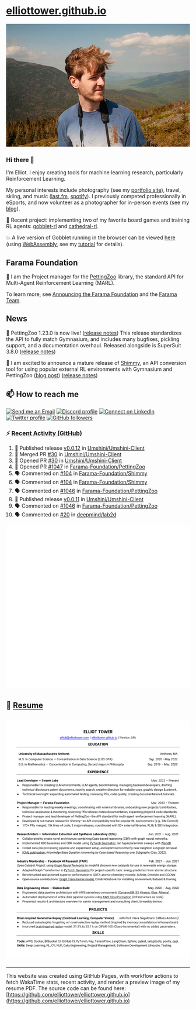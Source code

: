 # [elliottower.github.io](https://github.com/elliottower/elliottower.github.io)

[![A wild Elliot on Mt Washington](https://raw.githubusercontent.com/elliottower/elliottower.github.io/main/src/jpg/DSCF7539-600px.jpg?raw=true)](https://raw.githubusercontent.com/elliottower/elliottower.github.io/main/src/jpg/DSCF7539.jpg?raw=true)

### Hi there 👋

I'm Elliot. I enjoy creating tools for machine learning research, particularly Reinforcement Learning.

My personal interests include photography (see my [portfolio site](https://www.elliottower.com/)), travel, skiing, and music ([last.fm](https://www.last.fm/user/ajsdlfkwer), [spotify](https://open.spotify.com/user/12132818380)). I previously competed professionally in eSports, and now volunteer as a photographer for in-person events (see my [blog](https://www.elliottower.com/stories/?category=events)).

🤖 Recent project: implementing two of my favorite board games and training RL agents: [gobblet-rl](https://github.com/elliottower/gobblet-rl) and [cathedral-rl](https://github.com/elliottower/cathedral-rl). 

💥 A live version of Gobblet running in the browser can be viewed [here](https://elliottower.github.io/gobblet-rl/) (using [WebAssembly](https://webassembly.org/), see my [tutorial](https://github.com/elliottower/gobblet-rl/blob/main/tutorials/WebAssembly/web_assembly.md) for details).

## Farama Foundation

🚀 I am the Project manager for the [PettingZoo](https://github.com/Farama-Foundation/PettingZoo) library, the standard API for Multi-Agent Reinforcement Learning (MARL). 

To learn more, see [Announcing the Farama Foundation](https://farama.org/Announcing-The-Farama-Foundation) and the [Farama Team](https://farama.org/team).

## News

🎉 PettingZoo 1.23.0 is now live! ([release notes](https://github.com/Farama-Foundation/PettingZoo/releases/tag/1.23.0)) This release standardizes the API to fully match Gymnasium, and includes many bugfixes, pickling support, and a documentation overhaul. Released alongside is SuperSuit 3.8.0 ([release notes](https://github.com/Farama-Foundation/SuperSuit/releases/tag/3.8.0)) 

<!-- ![GitHub Release Date](https://img.shields.io/github/release-date/Farama-Foundation/PettingZoo) -->

🎉 I am excited to announce a mature release of [Shimmy](https://github.com/Farama-Foundation/Shimmy), an API conversion tool for using popular external RL environments with Gymnasium and PettingZoo ([blog post](https://farama.org/Announcing-Shimmy)) ([release notes](https://github.com/Farama-Foundation/Shimmy/releases/tag/v1.0.0)) 

## 📫 How to reach me

 [![Send me an Email](https://img.shields.io/badge/email-elliot%40elliottower.com-blue)](mailto:elliot@elliottower.com)
 [![Discord profile](https://img.shields.io/badge/Discord-7289DA?style=flat&logo=discord&logoColor=white)](https://discord.com/users/83091537923145728)
 [![Connect on LinkedIn](https://img.shields.io/badge/--linkedin?label=LinkedIn&logo=LinkedIn&style=social)](https://www.linkedin.com/in/elliot-tower)
 [![Twitter profile](https://img.shields.io/twitter/follow/elliottower?style=social)](https://twitter.com/ElliotTower/)
 [![GitHub followers](https://img.shields.io/github/followers/elliottower?style=social)](https://github.com/elliottower/)

### ⚡ [Recent Activity (GitHub)](https://github.com/elliottower)

<!--START_SECTION:activity-->
1. 🚀 Published release [v0.0.12](https://github.com/Umshini/Umshini-Client/releases/tag/v0.0.12) in [Umshini/Umshini-Client](https://github.com/Umshini/Umshini-Client)
2. 🎉 Merged PR [#30](https://github.com/Umshini/Umshini-Client/pull/30) in [Umshini/Umshini-Client](https://github.com/Umshini/Umshini-Client)
3. 💪 Opened PR [#30](https://github.com/Umshini/Umshini-Client/pull/30) in [Umshini/Umshini-Client](https://github.com/Umshini/Umshini-Client)
4. 💪 Opened PR [#1047](https://github.com/Farama-Foundation/PettingZoo/pull/1047) in [Farama-Foundation/PettingZoo](https://github.com/Farama-Foundation/PettingZoo)
5. 🗣 Commented on [#104](https://github.com/Farama-Foundation/Shimmy/pull/104#issuecomment-1652048614) in [Farama-Foundation/Shimmy](https://github.com/Farama-Foundation/Shimmy)
6. 🗣 Commented on [#104](https://github.com/Farama-Foundation/Shimmy/pull/104#issuecomment-1652027510) in [Farama-Foundation/Shimmy](https://github.com/Farama-Foundation/Shimmy)
7. 🗣 Commented on [#1046](https://github.com/Farama-Foundation/PettingZoo/pull/1046#issuecomment-1650639983) in [Farama-Foundation/PettingZoo](https://github.com/Farama-Foundation/PettingZoo)
8. 🚀 Published release [v0.0.11](https://github.com/Umshini/Umshini-Client/releases/tag/v0.0.11) in [Umshini/Umshini-Client](https://github.com/Umshini/Umshini-Client)
9. 🗣 Commented on [#1046](https://github.com/Farama-Foundation/PettingZoo/pull/1046#issuecomment-1650321993) in [Farama-Foundation/PettingZoo](https://github.com/Farama-Foundation/PettingZoo)
10. 🗣 Commented on [#20](https://github.com/deepmind/lab2d/issues/20#issuecomment-1650231719) in [deepmind/lab2d](https://github.com/deepmind/lab2d)
<!--END_SECTION:activity-->


<picture>
  <a href="https://metrics.lecoq.io/insights?user=elliottower">
   <img src="/github-metrics.svg" alt="Metrics">
  </a>
</picture>

## 📄 [Resume](https://elliottower.github.io/src/pdf/resume.pdf)

<!-- PDF-TO-MARKDOWN:START -->
![Page 1](src/png/page1.png "Page 1")
---
<!-- PDF-TO-MARKDOWN:END -->

----

This website was created using GitHub Pages, with workflow actions to fetch WakaTime stats, recent activity, and render a preview image of my resume PDF. The source code can be found here: [https://github.com/elliottower/elliottower.github.io](https://github.com/elliottower/elliottower.github.io)
